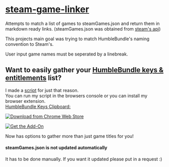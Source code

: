 # [steam-game-linker](https://beevman.github.io/steam-game-linker/)

Attempts to match a list of games to steamGames.json and return them in markdown ready links. (steamGames.json was obtained from [steam's api](https://api.steampowered.com/ISteamApps/GetAppList/v2/)) 

This projects main goal was trying to match HumbleBundle's naming convention to Steam's.

User input game names must be seperated by a linebreak.

## Want to easily gather your [HumbleBundle keys & entitlements](https://www.humblebundle.com/home/keys) list?

I made a [script](https://github.com/BeevMan/steam-game-linker/blob/master/scripts/hbKeyPgNameLister.js) for just that reason.  
You can run my script in the browsers console or you can install my browser extension.  
[HumbleBundle Keys Clipboard:](https://github.com/BeevMan/HumbleBundle-Keys-Clipboard)

[![Download from Chrome Web Store](https://developer.chrome.com/webstore/images/ChromeWebStore_Badge_v2_206x58.png 'HumbleBundle Keys Clipboard extension, available in the Chrome Web Store')](https://chrome.google.com/webstore/detail/humblebundle-keys-clipboa/cmepjcombnmfffjpnnnhmagpmdmnbedg?hl=en)

[![Get the Add-On](https://ffp4g1ylyit3jdyti1hqcvtb-wpengine.netdna-ssl.com/addons/files/2015/11/get-the-addon.png 'HumbleBundle Keys Clipboard Add-On available in FireFox add-ons')](https://addons.mozilla.org/en-US/firefox/addon/humblebundle-keys-clipboard/)


Now has options to gather more than just game titles for you!

#### steamGames.json is not updated automatically
It has to be done manually.  If you want it updated please put in a request :)
